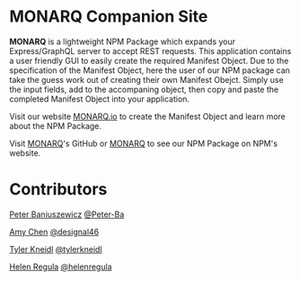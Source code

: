 # MONARQ Companion Site

**MONARQ** is a lightweight NPM Package which expands your Express/GraphQL server to accept REST requests. This application contains a user friendly GUI to easily create the required Manifest Object. Due to the specification of the Manifest Object, here the user of our NPM package can take the guess work out of creating their own Manifest Obejct. Simply use the input fields, add to the accompaning object, then copy and paste the completed Manifest Object into your application. 

Visit our website [MONARQ.io](www.monarq.io) to create the Manifest Object and learn more about the NPM Package. 

Visit [MONARQ](https://github.com/oslabs-beta/MONARQ)'s GitHub or [MONARQ](https://www.npmjs.com/package/monarq) to see our NPM Package on NPM's website. 

# Contributors

[Peter Baniuszewicz]() [@Peter-Ba](https://github.com/Peter-Ba)

[Amy Chen]() [@designal46](https://github.com/designal46)

[Tyler Kneidl]() [@tylerkneidl](https://github.com/tylerkneidl)

[Helen Regula](https://www.linkedin.com/in/helen-regula/) [@helenregula](https://github.com/helenregula)
